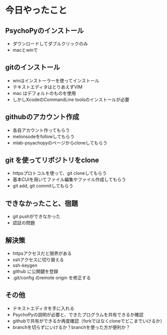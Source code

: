 # 今日やったこと

## PsychoPyのインストール

 - ダウンロードしてダブルクリックのみ
 - macとwinで

## gitのインストール
 - winはインストーラーを使ってインストール
 - テキストエディタはとりあえずVIM
 - mac はデフォルトのものを使用
 - しかしXcodeのCommandLine toolsのインストールが必要

## githubのアカウント作成
 - 各自アカウント作ってもらう
 - melonsodeをfollowしてもらう
 - mlab-psyachopyのページからcloneしてもらう

## git を使ってリポジトリをclone
 - httpsプロトコルを使って、git cloneしてもらう
 - 基本CUIを用いてファイル編集やファイル作成してもらう
 - git add, git commitしてもらう

## できなかったこと、宿題
 - git pushができなかった
 - 認証の問題

## 解決策
 - httpsアクセスだと限界がある
 - sshアクセスに切り替える
 - ssh-keygen
 - github に公開鍵を登録
 - .git/config のremote origin を修正する

## その他
 - テキストエディタを手に入れる
 - PsychoPyの説明が必要と、できたプログラムを共有できるか確認
 - githubで共有ができるか再度確認（forkではなくcloneでどこまでいけるか）
 - branchを切らずにいけるか？branchを使った方が便利か？

